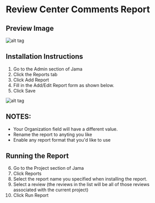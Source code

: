 # Review Center Comments Report
## Preview Image
![alt tag](https://github.com/jamasoftware-ps/Community-Reports/blob/master/Review%20Center%20Reports/Review%20Center%20Comments%20Report/Review%20Center%20Comments%208x/ReviewCenterPreviewImage.png)

## Installation Instructions
1. Go to the Admin section of Jama
2. Click the Reports tab
3. Click Add Report
4. Fill in the Add/Edit Report form as shown below.
5. Click Save

![alt tag](https://github.com/jamasoftware-ps/Community-Reports/blob/master/Review%20Center%20Reports/Review%20Center%20Comments%20Report/Review%20Center%20Comments%208x/ReviewCenterCommentsInstallation.png)

## NOTES: 
- Your Organization field will have a different value.  
- Rename the report to anyting you like
- Enable any report format that you'd like to use

## Running the Report
6. Go to the Project section of Jama
7. Click Reports
8. Select the report name you specified when installing the report.
9. Select a review (the reviews in the list will be all of those reviews associated with the current project)
9. Click Run Report
